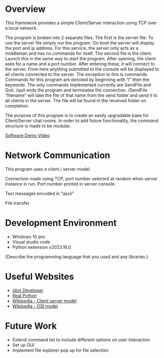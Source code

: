 # Overview

This framework provides a simple Client/Server interaction using TCP over a local network. 

The program is broken into 2 separate files. The first is the server file. To use the server file simply run the program. On boot the server will display the port and ip address. For this service, the server only acts as a middleman and has no commands for itself. The second file is the client. Launch this in the same way to start the program. After opening, the client asks for a name and a port number. After entering these, it will connect to the server. From here anything submitted to the console will be displayed to all clients connected to the server. The exception to this is commands. Commands for this program are denoted by beginning with “/” then the keywords. The only commands implemented currently are SendFile and Quit. /quit ends the program and terminates the connection. /SendFile “filename” will take the file of that name from the send folder and send it to all clients in the server. The file will be found in the received folder on completion. 

The purpose of this program is to create an easily upgradable base for Client/Server chat rooms. In order to add future functionality, the command structure is made to be modular.


[Software Demo Video](http://youtube.link.goes.here)

# Network Communication

This program uses a client / server model.

Connection made using TCP, port number selected at random when server instance is run. Port number printed in server console. 

Text messages encoded in “ascii”

File transfer 

# Development Environment

* Windows 10 pro
* Visual studio code
* Python extension v2023.16.0

{Describe the programming language that you used and any libraries.}

# Useful Websites

* [Idiot Developer](https://idiotdeveloper.com/large-file-transfer-using-tcp-socket-in-python/)
* [Real Python](https://realpython.com/python-sockets/)
* [Wikipedia - Client server model](https://en.wikipedia.org/wiki/Client%E2%80%93server_model)
* [Wikipedia - OSI model](https://en.wikipedia.org/wiki/OSI_model)

# Future Work

* Extend command list to include different options on user interaction
* Set up GUI
* Implement file explorer pop up for file selection

